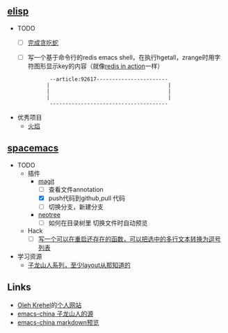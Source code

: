 ## [elisp](http://www.gnu.org/software/emacs/manual/html_node/elisp/)
*	TODO
    - [ ] [完成贪吃蛇](https://github.com/chengxueming/snake-game-eLisp)
    - [ ] 写一个基于命令行的redis emacs shell，在执行hgetall，zrange时用字符图形显示key的内容（就像[redis in action](https://book.douban.com/subject/10597898/)一样）
					
				 --article:92617----------------------- 
				|                                      |
				|                                      |
				|                                      |
				 -------------------------------------- 
* 优秀项目		
    * [火焰](https://github.com/johanvts/emacs-fireplace)
    
## [spacemacs](http://spacemacs.org/doc/DOCUMENTATION.html)
* TODO 
	* 插件
		*  [magit](https://magit.vc/manual/magit/)
	    	- [ ] 查看文件annotation
	    	- [x] push代码到github,pull 代码
	    	- [ ] 切换分支，新建分支
	   	*  [neotree](https://github.com/jaypei/emacs-neotree)
		   	- [ ] 如何在目录树里 切换文件时自动预览
	* Hack
		- [ ] [写一个可以在重启还存在的函数，可以把选中的多行文本转换为逗号列表](http://book.emacs-china.org/#orgheadline90)
* 学习资源
  * [子龙山人系列，至少layout从那知道的](https://github.com/emacs-china/Spacemacs-rocks)
  
## Links
- [Oleh Krehel](https://github.com/abo-abo)的[个人网站](https://oremacs.com/archive/)
- [emacs-china 子龙山人的源](https://emacs-china.org/t/topic/2447)
- [emacs-china markdown预览](https://emacs-china.org/t/markdown/1549/2)
